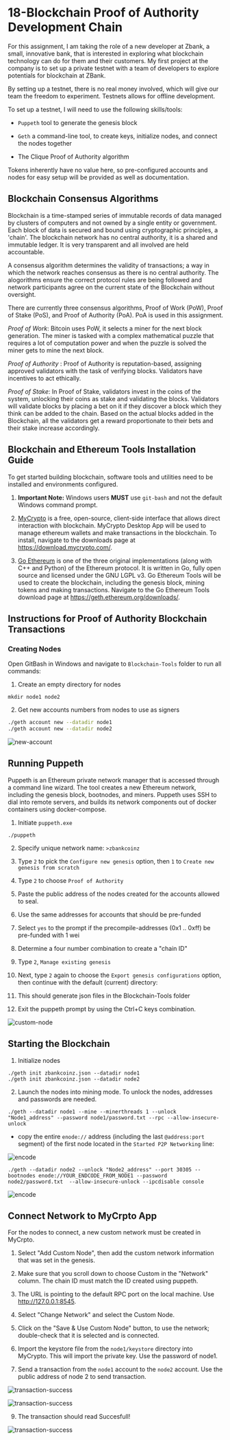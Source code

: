# 18-Blockchain Proof of Authority Development Chain

For this assignment, I am taking the role of a new developer at Zbank, a small, innovative bank, that is interested in exploring what blockchain technology can do for them and their customers. My first project at the company is to set up a private testnet with a team of developers to explore potentials for blockchain at ZBank.

By setting up a testnet, there is no real money involved, which will give our team the freedom to experiment. Testnets allows for offline development. 

To set up a testnet, I will need to use the following skills/tools:

- `Puppeth` tool to generate the genesis block

- `Geth` a command-line tool, to create keys, initialize nodes, and connect the nodes together

- The Clique Proof of Authority algorithm

Tokens inherently have no value here, so pre-configured accounts and nodes for easy setup will be provided as well as documentation.

## Blockchain Consensus Algorithms

Blockchain is a time-stamped series of immutable records of data managed by clusters of computers and not owned by a single entity or government. Each block of data is secured and bound using cryptographic principles, a 'chain'.  The blockchain network has no central authority, it is a shared and immutable ledger. It is very transparent and all involved are held accountable.

A consensus algorithm determines the validity of transactions; a way in which the network reaches consensus as there is no central authority. The alogorithms ensure the correct protocol rules are being followed and network participants agree on the current state of the Blockchain without oversight. 

There are currently three consensus algorithms, Proof of Work (PoW), Proof of Stake (PoS), and Proof of Authority (PoA). PoA is used in this assignment. 

*Proof of Work*: Bitcoin uses PoW, it selects a miner for the next block generation. The miner is tasked with a complex mathematical puzzle that requires a lot of computation power and when the puzzle is solved the miner gets to mine the next block.

*Proof of Authority* : Proof of Authority is reputation-based, assigning approved validators with the task of verifying blocks. Validators have incentives to act ethically. 

*Proof of Stake*: In Proof of Stake, validators invest in the coins of the system, unlocking their coins as stake and validating the blocks. Validators will validate blocks by placing a bet on it if they discover a block which they think can be added to the chain. Based on the actual blocks added in the Blockchain, all the validators get a reward proportionate to their bets and their stake increase accordingly.


## Blockchain and Ethereum Tools Installation Guide

To get started building blockchain, software tools and utilities need to be installed and environments configured. 

1. **Important Note:** Windows users **MUST** use `git-bash` and not the default Windows command prompt. 

2. [MyCrypto](https://www.mycrypto.com/) is a free, open-source, client-side interface that allows direct interaction with blockchain. MyCrypto Desktop App will be used to manage ethereum wallets and make transactions in the blockchain. To install, navigate to the downloads page at https://download.mycrypto.com/. 

3. [Go Ethereum](https://geth.ethereum.org/) is one of the three original implementations (along with C++ and Python) of the Ethereum protocol. It is written in Go, fully open source and licensed under the GNU LGPL v3. Go Ethereum Tools will be used to create the blockchain, including the genesis block, mining tokens and making transactions. Navigate to the Go Ethereum Tools download page at https://geth.ethereum.org/downloads/. 

##  Instructions for Proof of Authority Blockchain Transactions

###  Creating Nodes

Open GitBash in Windows and navigate to `Blockchain-Tools` folder to run all commands: 

1. Create an empty directory for nodes 
```
mkdir node1 node2
```
2. Get new accounts numbers from nodes to use as signers
```bash
./geth account new --datadir node1
./geth account new --datadir node2
```
![new-account](screenshots/node_creation.png)

## Running Puppeth

Puppeth is an Ethereum private network manager that is accessed through a command line wizard. The tool creates a new Ethereum network, including the genesis block, bootnodes, and miners. Puppeth uses SSH to dial into remote servers, and builds its network components out of docker containers using docker-compose.

1. Initiate `puppeth.exe`
  ```
  ./puppeth
  ```
2. Specify unique network name: `>zbankcoinz`

3. Type `2` to pick the `Configure new genesis` option, then `1` to `Create new genesis from scratch`

4. Type `2` to choose `Proof of Authority` 

5. Paste the public address of the nodes created for the accounts allowed to seal. 

6. Use the same addresses for accounts that should be pre-funded 

7. Select `yes` to the prompt if the precompile-addresses (0x1 .. 0xff) be pre-funded with 1 wei

8. Determine a four number combination to create a "chain ID"

9. Type `2`, `Manage existing genesis` 

10. Next, type `2` again to choose the `Export genesis configurations` option, then continue with the default (current) directory:

11. This should generate json files in the Blockchain-Tools folder

12. Exit the puppeth prompt by using the Ctrl+C keys combination.

![custom-node](screenshots/puppeth.png)

## Starting the Blockchain

1. Initialize nodes
```
./geth init zbankcoinz.json --datadir node1
./geth init zbankcoinz.json --datadir node2
```

2. Launch the nodes into mining mode. To unlock the nodes, addresses and passwords are needed. 
```
./geth --datadir node1 --mine --minerthreads 1 --unlock "Node1_address" --password node1/password.txt --rpc --allow-insecure-unlock
```
-  copy the entire `enode://` address (including the last `@address:port` segment) of the first node located in the `Started P2P Networking` line:

![encode](screenshots/node1_unlock.png)

```
./geth --datadir node2 --unlock "Node2_address" --port 30305 --bootnodes enode://YOUR_ENDCODE_FROM_NODE1 --password node2/password.txt  --allow-insecure-unlock --ipcdisable console
```

![encode](screenshots/node2_unlock.png)


## Connect Network to MyCrpto App

For the nodes to connect, a new custom network must be created in MyCrpto. 

1. Select "Add Custom Node", then add the custom network information that was set in the genesis.

2. Make sure that you scroll down to choose Custom in the "Network" column. The chain ID must match the ID created using puppeth. 

4. The URL is pointing to the default RPC port on the local machine. Use http://127.0.0.1:8545.

5. Select "Change Network" and select the Custom Node. 

6. Click on the "Save & Use Custom Node" button, to use the network; double-check that it is selected and is connected.

7. Import the keystore file from the `node1/keystore` directory into MyCrypto. This will import the private key. Use the password of node1. 

8. Send a transaction from the `node1` account to the `node2` account. Use the public address of node 2 to send transaction. 

![transaction-success](screenshots/send_trxn.png)

![transaction-success](screenshots/trxn_confirm.png)

9. The transaction should read Succesfull! 

![transaction-success](screenshots/trxn_successful.png)



